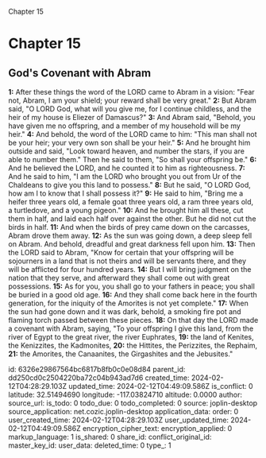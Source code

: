 Chapter 15

# Chapter 15

## God's Covenant with Abram

**1:** After these things the word of the LORD came to Abram in a vision: "Fear not, Abram, I am your shield; your reward shall be very great."
**2:** But Abram said, "O LORD God, what will you give me, for I continue childless, and the heir of my house is Eliezer of Damascus?"
**3:** And Abram said, "Behold, you have given me no offspring, and a member of my household will be my heir."
**4:** And behold, the word of the LORD came to him: "This man shall not be your heir; your very own son shall be your heir."
**5:** And he brought him outside and said, "Look toward heaven, and number the stars, if you are able to number them." Then he said to them, "So shall your offspring be."
**6:** And he believed the LORD, and he counted it to him as righteousness.
**7:** And he said to him, "I am the LORD who brought you out from Ur of the Chaldeans to give you this land to possess."
**8:** But he said, "O LORD God, how am I to know that I shall possess it?"
**9:** He said to him, "Bring me a heifer three years old, a female goat three years old, a ram three years old, a turtledove, and a young pigeon."
**10:** And he brought him all these, cut them in half, and laid each half over against the other. But he did not cut the birds in half.
**11:** And when the birds of prey came down on the carcasses, Abram drove them away.
**12:** As the sun was going down, a deep sleep fell on Abram. And behold, dreadful and great darkness fell upon him.
**13:** Then the LORD said to Abram, "Know for certain that your offspring will be sojourners in a land that is not theirs and will be servants there, and they will be afflicted for four hundred years.
**14:** But I will bring judgment on the nation that they serve, and afterward they shall come out with great possessions.
**15:** As for you, you shall go to your fathers in peace; you shall be buried in a good old age.
**16:** And they shall come back here in the fourth generation, for the iniquity of the Amorites is not yet complete."
**17:** When the sun had gone down and it was dark, behold, a smoking fire pot and flaming torch passed between these pieces.
**18:** On that day the LORD made a covenant with Abram, saying, "To your offspring I give this land, from the river of Egypt to the great river, the river Euphrates,
**19:** the land of Kenites, the Kenizzites, the Kadmonites,
**20:** the Hittites, the Perizzites, the Rephaim,
**21:** the Amorites, the Canaanites, the Girgashites and the Jebusites."


id: 6326e29867564bc6817b8fb0c0e08d84
parent_id: dd250cd0c2504220ba72c04b943ad7d6
created_time: 2024-02-12T04:28:29.103Z
updated_time: 2024-02-12T04:49:09.586Z
is_conflict: 0
latitude: 32.51494690
longitude: -117.03824710
altitude: 0.0000
author: 
source_url: 
is_todo: 0
todo_due: 0
todo_completed: 0
source: joplin-desktop
source_application: net.cozic.joplin-desktop
application_data: 
order: 0
user_created_time: 2024-02-12T04:28:29.103Z
user_updated_time: 2024-02-12T04:49:09.586Z
encryption_cipher_text: 
encryption_applied: 0
markup_language: 1
is_shared: 0
share_id: 
conflict_original_id: 
master_key_id: 
user_data: 
deleted_time: 0
type_: 1